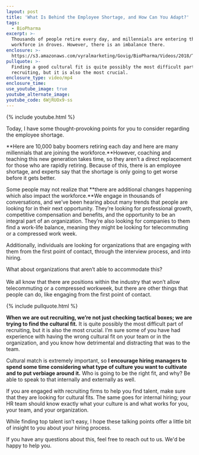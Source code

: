```yaml
---
layout: post
title: 'What Is Behind the Employee Shortage, and How Can You Adapt?'
tags:
  - BioPharma
excerpt: >-
  Thousands of people retire every day, and millennials are entering the
  workforce in droves. However, there is an imbalance there.
enclosure: >-
  https://s3.amazonaws.com/vyralmarketing/Govig/BioPharma/Videos/2018/The+Employee+Shortage.mp4
pullquote: >-
  Finding a good cultural fit is quite possibly the most difficult part of
  recruiting, but it is also the most crucial.
enclosure_type: video/mp4
enclosure_time:
use_youtube_image: true
youtube_alternate_image:
youtube_code: 6WjRUOx9-ss
---
```


{% include youtube.html %}

Today, I have some thought-provoking points for you to consider regarding the employee shortage.

**Here are 10,000 baby boomers retiring each day and here are many millennials that are joining the workforce.**However, coaching and teaching this new generation takes time, so they aren’t a direct replacement for those who are rapidly retiring. Because of this, there is an employee shortage, and experts say that the shortage is only going to get worse before it gets better.

Some people may not realize that **there are additional changes happening which also impact the workforce.**We engage in thousands of conversations, and we’ve been hearing about many trends that people are looking for in their next opportunity. They’re looking for professional growth, competitive compensation and benefits, and the opportunity to be an integral part of an organization. They’re also looking for companies to them find a work-life balance, meaning they might be looking for telecommuting or a compressed work week.

Additionally, individuals are looking for organizations that are engaging with them from the first point of contact, through the interview process, and into hiring.

What about organizations that aren’t able to accommodate this?<br><br>We all know that there are positions within the industry that won’t allow telecommuting or a compressed workweek, but there are other things that people can do, like engaging from the first point of contact.

{% include pullquote.html %}

**When we are out recruiting, we’re not just checking tactical boxes; we are trying to find the cultural fit.** It is quite possibly the most difficult part of recruiting, but it is also the most crucial. I’m sure some of you have had experience with having the wrong cultural fit on your team or in the organization, and you know how detrimental and distracting that was to the team.

Cultural match is extremely important, so **I encourage hiring managers to spend some time considering what type of culture you want to cultivate and to put verbiage around it.** Who is going to be the right fit, and why? Be able to speak to that internally and externally as well.

If you are engaged with recruiting firms to help you find talent, make sure that they are looking for cultural fits. The same goes for internal hiring; your HR team should know exactly what your culture is and what works for you, your team, and your organization.

While finding top talent isn’t easy, I hope these talking points offer a little bit of insight to you about your hiring process.

If you have any questions about this, feel free to reach out to us. We'd be happy to help you.